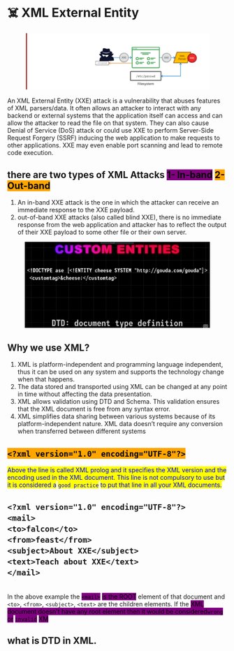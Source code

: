 # ☠️ XML External Entity

<figure><img src=".gitbook/assets/image (18).png" alt=""><figcaption></figcaption></figure>

An XML External Entity (XXE) attack is a vulnerability that abuses features of XML parsers/data. It often allows an attacker to interact with any backend or external systems that the application itself can access and can allow the attacker to read the file on that system. They can also cause Denial of Service (DoS) attack or could use XXE to perform Server-Side Request Forgery (SSRF) inducing the web application to make requests to other applications. XXE may even enable port scanning and lead to remote code execution.



## there are two types of XML Attacks  <mark style="background-color:purple;">1- In-band</mark> <mark style="background-color:orange;">2-Out-band</mark>

1. An in-band XXE attack is the one in which the attacker can receive an immediate response to the XXE payload.
2. out-of-band XXE attacks (also called blind XXE), there is no immediate response from the web application and attacker has to reflect the output of their XXE payload to some other file or their own server.

<figure><img src=".gitbook/assets/image (19).png" alt=""><figcaption></figcaption></figure>

## &#x20;Why we use XML?

1. XML is platform-independent and programming language independent, thus it can be used on any system and supports the technology change when that happens.
2. The data stored and transported using XML can be changed at any point in time without affecting the data presentation.
3. XML allows validation using DTD and Schema. This validation ensures that the XML document is free from any syntax error.
4. XML simplifies data sharing between various systems because of its platform-independent nature. XML data doesn’t require any conversion when transferred between different systems

&#x20;    &#x20;

## &#x20;<mark style="background-color:orange;">`<?xml version="1.0" encoding="UTF-8"?>`</mark>

&#x20;<mark style="color:blue;">Above the line is called XML prolog and it specifies the XML version and the encoding used in the XML document. This line is not compulsory to use but it is considered a</mark> <mark style="color:blue;"></mark><mark style="color:blue;">`good practice`</mark> <mark style="color:blue;"></mark><mark style="color:blue;">to put that line in all your XML documents.</mark>

&#x20;`<?xml version="1.0" encoding="UTF-8"?>`\
`<mail>`\
&#x20;  `<to>falcon</to>`\
&#x20;  `<from>feast</from>`\
&#x20;  `<subject>About XXE</subject>`\
&#x20;  `<text>Teach about XXE</text>`\
`</mail>`
---------

\
In the above example the <mark style="background-color:purple;">`<mail>`</mark> <mark style="background-color:purple;"></mark><mark style="background-color:purple;">is the ROOT</mark> element of that document and `<to>`, `<from>`, `<subject>`, `<text>` are the children elements. If the <mark style="background-color:purple;">XML document doesn't have any root element then it would be considered</mark><mark style="background-color:purple;">`wrong`</mark> <mark style="background-color:purple;"></mark><mark style="background-color:purple;">or</mark> <mark style="background-color:purple;"></mark><mark style="background-color:purple;">`invalid`</mark> <mark style="background-color:purple;"></mark><mark style="background-color:purple;">XM</mark>



## &#x20;what is DTD in XML.

&#x20;
